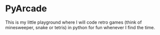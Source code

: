 # PyArcade

This is my little playground where I will code retro games (think of minesweeper, snake or tetris) in python for fun whenever I find the time.
